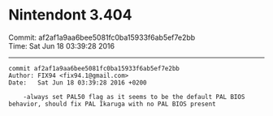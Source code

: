 # Nintendont 3.404
Commit: af2af1a9aa6bee5081fc0ba15933f6ab5ef7e2bb  
Time: Sat Jun 18 03:39:28 2016   

-----

```
commit af2af1a9aa6bee5081fc0ba15933f6ab5ef7e2bb
Author: FIX94 <fix94.1@gmail.com>
Date:   Sat Jun 18 03:39:28 2016 +0200

    -always set PAL50 flag as it seems to be the default PAL BIOS behavior, should fix PAL Ikaruga with no PAL BIOS present
```
